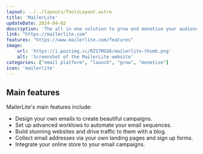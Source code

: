 ```yaml
---
layout: ../../layouts/ToolsLayout.astro
title: 'MailerLite'
updateDate: 2024-04-02
description: 'The all in one solution to grow and monetise your audience with email marketing. Collect email addresses from customers and strengthen your relationships with them via a wide range of features.'
link: "https://mailerlite.com"
features: "https://www.mailerlite.com/features"
image:
    url: 'https://i.postimg.cc/RZS7MGX6/mailerlite-thumb.png'
    alt: 'Screenshot of the MailerLite website'
categories: ["email platform", "launch", "grow", "monetise"]
icon: 'mailerlite'
---
```



## Main features

MailerLite's main features include:

- Design your own emails to create beautiful campaigns.
- Set up advanced worklows to automate your email sequences.
- Build stunning websites and drive traffic to them with a blog.
- Collect email addresses via your own landing pages and sign up forms.
- Integrate your online store to your email campaigns.
